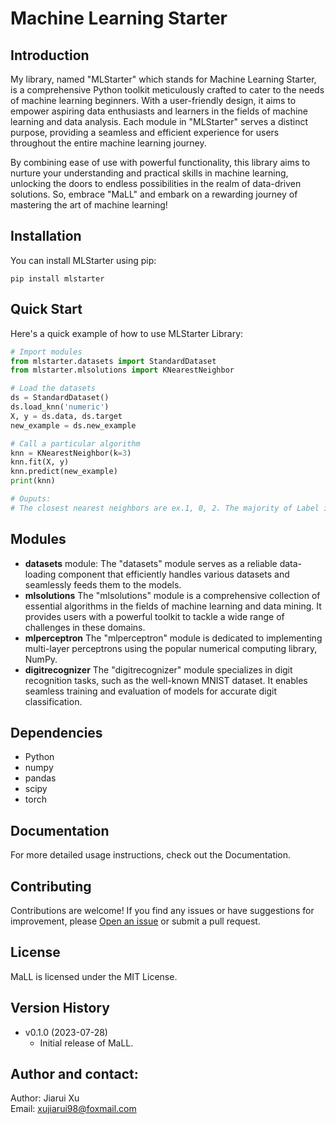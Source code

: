 # Machine Learning Starter

## Introduction
My library, named "MLStarter" which stands for Machine Learning Starter, is a comprehensive Python toolkit meticulously crafted to cater to the needs of machine learning beginners. With a user-friendly design, it aims to empower aspiring data enthusiasts and learners in the fields of machine learning and data analysis. Each module in "MLStarter" serves a distinct purpose, providing a seamless and efficient experience for users throughout the entire machine learning journey.

By combining ease of use with powerful functionality, this library aims to nurture your understanding and practical skills in machine learning, unlocking the doors to endless possibilities in the realm of data-driven solutions. So, embrace "MaLL" and embark on a rewarding journey of mastering the art of machine learning!

## Installation
You can install MLStarter using pip:
```
pip install mlstarter
```

## Quick Start
Here's a quick example of how to use MLStarter Library:

```python
# Import modules
from mlstarter.datasets import StandardDataset
from mlstarter.mlsolutions import KNearestNeighbor

# Load the datasets
ds = StandardDataset()
ds.load_knn('numeric')
X, y = ds.data, ds.target
new_example = ds.new_example 

# Call a particular algorithm
knn = KNearestNeighbor(k=3)
knn.fit(X, y)
knn.predict(new_example)
print(knn)

# Ouputs:
# The closest nearest neighbors are ex.1, 0, 2. The majority of Label is yes; hence, 3-Nearest Neighbor predicts Label = yes.
```
## Modules
* **datasets** module:
  The "datasets" module serves as a reliable data-loading component that efficiently handles various datasets and seamlessly feeds them to the   models.
* **mlsolutions**
  The "mlsolutions" module is a comprehensive collection of essential algorithms in the fields of machine learning and data mining. It provides users with a powerful toolkit to tackle a wide range of challenges in these domains.
* **mlperceptron**
  The "mlperceptron" module is dedicated to implementing multi-layer perceptrons using the popular numerical computing library, NumPy.
* **digitrecognizer**
  The "digitrecognizer" module specializes in digit recognition tasks, such as the well-known MNIST dataset. It enables seamless training and evaluation of models for accurate digit classification.

## Dependencies
* Python
* numpy
* pandas
* scipy
* torch

## Documentation
For more detailed usage instructions, check out the Documentation.

## Contributing
Contributions are welcome! If you find any issues or have suggestions for improvement, please [Open an issue](https://github.com/XavierSpycy/MLStarter/issues) or submit a pull request.


## License
MaLL is licensed under the MIT License.

## Version History
- v0.1.0 (2023-07-28)
  * Initial release of MaLL.

## Author and contact:
Author: Jiarui Xu      
Email: xujiarui98@foxmail.com
